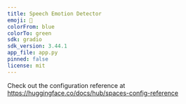 ```yaml
---
title: Speech Emotion Detector
emoji: 🐠
colorFrom: blue
colorTo: green
sdk: gradio
sdk_version: 3.44.1
app_file: app.py
pinned: false
license: mit
---
```


Check out the configuration reference at https://huggingface.co/docs/hub/spaces-config-reference
